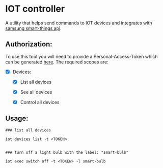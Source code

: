 # IOT controller
A utility that helps send commands to IOT devices and integrates with [samsung smart-things api](https://smartthings.developer.samsung.com/docs/index.html).

## Authorization:
To use this tool you will need to provide a Personal-Access-Token which can be generated [here](https://account.smartthings.com/login?redirect=https%3A%2F%2Faccount.smartthings.com%2Ftokens). The required scopes are:
- [X] Devices:
   - [X]  List all devices
   - [X]  See all devices
   - [X]  Control all devices


## Usage:
```
### list all devices

iot devices list -t <TOKEN>


### turn off a light bulb with the label: "smart-bulb"

iot exec switch off -t <TOKEN> -l smart-bulb
```